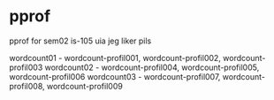 # pprof
pprof for sem02 is-105 uia
jeg liker pils

wordcount01 - wordcount-profil001, wordcount-profil002, wordcount-profil003
wordcount02 -  wordcount-profil004, wordcount-profil005, wordcount-profil006
wordcount03 - wordcount-profil007, wordcount-profil008, wordcount-profil009

